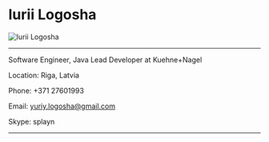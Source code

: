 # Iurii Logosha

![Iurii Logosha][ylogo]

---

Software Engineer, Java Lead Developer at Kuehne+Nagel
   
Location: Riga, Latvia
   
Phone: +371 27601993

Email: yuriy.logosha@gmail.com

Skype: splayn

---








[ylogo]: 27FB3A8-DB6B-4818-92E1-59DB0EEC764A_1_201_a.jpeg "Iurii Logosha"

